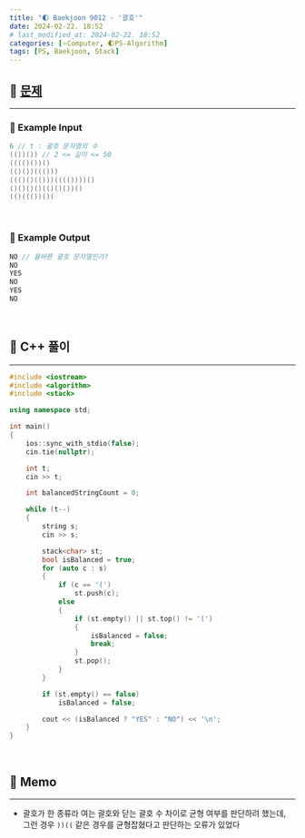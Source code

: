 ```yaml
---
title: "🌓 Baekjoon 9012 - '괄호'"
date: 2024-02-22. 18:52
# last_modified_at: 2024-02-22. 18:52
categories: [⭐Computer, 🌓PS-Algorithm]
tags: [PS, Baekjoon, Stack]
---
```


## **💫 [문제](https://www.acmicpc.net/problem/9012)**

---

### **🫧 Example Input**

```cpp
6 // t : 괄호 문자열의 수
(())()) // 2 <= 길이 <= 50
(((()())()
(()())((()))
((()()(()))(((())))()
()()()()(()()())()
(()((())()(
```

<br>
<!-- ---- ---- ---- ----  ---- ---- ---- ----  ---- ---- ---- ----  ---- ---- ---- ---- -->

### **🫧 Example Output**

```cpp
NO // 올바른 괄호 문자열인가?
NO
YES
NO
YES
NO
```

<br>
<!-- ---- ---- ---- ----  ---- ---- ---- ----  ---- ---- ---- ----  ---- ---- ---- ---- -->

## **💫 C++ 풀이**

---

```cpp
#include <iostream>
#include <algorithm>
#include <stack>

using namespace std;

int main()
{
	ios::sync_with_stdio(false);
	cin.tie(nullptr);

	int t;
	cin >> t;

	int balancedStringCount = 0;

	while (t--)
	{
		string s;
		cin >> s;

		stack<char> st;
		bool isBalanced = true;
		for (auto c : s)
		{
			if (c == '(')
				st.push(c);
			else
			{
				if (st.empty() || st.top() != '(')
				{
					isBalanced = false;
					break;
				}
				st.pop();
			}
		}

		if (st.empty() == false)
			isBalanced = false;

		cout << (isBalanced ? "YES" : "NO") << '\n';
	}
}
```

<br>
<!-- ---- ---- ---- ----  ---- ---- ---- ----  ---- ---- ---- ----  ---- ---- ---- ---- -->

## **💫 Memo**

---

- 괄호가 한 종류라 여는 괄호와 닫는 괄호 수 차이로 균형 여부를 판단하려 했는데, 그런 경우 `))((` 같은 경우를 균형잡혔다고 판단하는 오류가 있었다

<br>
<!-- ---- ---- ---- ----  ---- ---- ---- ----  ---- ---- ---- ----  ---- ---- ---- ---- -->

